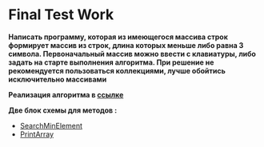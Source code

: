 # Final Test Work

**Написать программу, которая из имеющегося массива строк формирует массив из строк, длина которых меньше либо равна 3 символа. Первоначальный массив можно ввести с клавиатуры, либо задать на старте выполнения алгоритма. При решение не рекомендуется пользоваться коллекциями, лучше обойтись исключительно массивами**

**Реализация алгоритма в [ссылке](Program.cs)**


**Две блок схемы для методов :**
* [SearchMinElement](SearchMinElement.jpg)
* [PrintArray](PrintArray.jpg)

